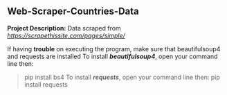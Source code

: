 ## Web-Scraper-Countries-Data

**Project Description:** Data scraped from *https://scrapethissite.com/pages/simple/*

If having **trouble** on executing the program, make sure that beautifulsoup4 and requests are installed
To install ***beautifulsoup4***, open your command line then:
> pip install bs4
To install ***requests***, open your command line then:
> pip install requests
